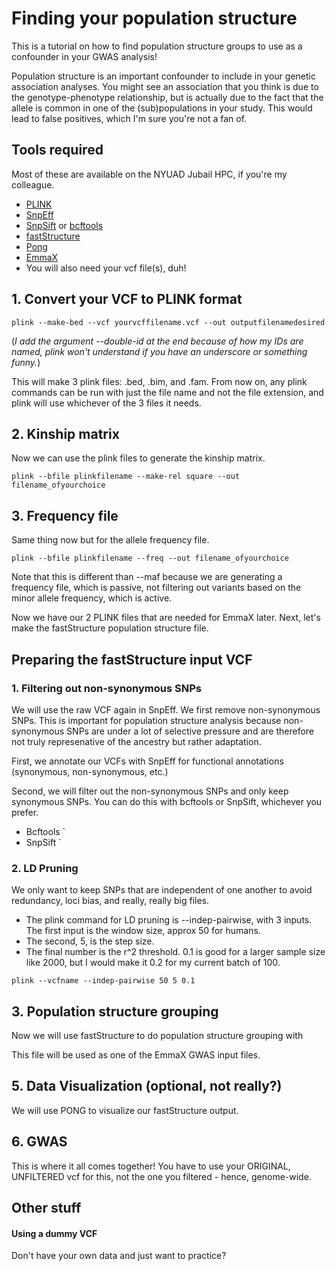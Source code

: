 # Finding your population structure 
This is a tutorial on how to find population structure groups to use as a confounder in your GWAS analysis!

Population structure is an important confounder to include in your genetic association analyses. You might see an association that you think is due to the genotype-phenotype relationship, but is actually due to the fact that the allele is common in one of the (sub)populations in your study. This would lead to false positives, which I'm sure you're not a fan of. 

## Tools required 
Most of these are available on the NYUAD Jubail HPC, if you're my colleague.
- [PLINK](https://www.cog-genomics.org/plink/)
- [SnpEff](https://pcingola.github.io/SnpEff/snpeff/running/)
- [SnpSift](https://pcingola.github.io/SnpEff/snpsift/introduction/) or [bcftools](https://samtools.github.io/bcftools/howtos/install.html) 
- [fastStructure](https://rajanil.github.io/fastStructure/)
- [Pong](https://github.com/ramachandran-lab/pong/blob/master/README.md)
- [EmmaX](https://genome.sph.umich.edu/wiki/EMMAX)
- You will also need your vcf file(s), duh!

## 1. Convert your VCF to PLINK format
`plink --make-bed --vcf yourvcffilename.vcf --out outputfilenamedesired 
`

(_I add the argument --double-id at the end because of how my IDs are named, plink won't understand if you have an underscore or something funny._)

This will make 3 plink files: .bed, .bim, and .fam. From now on, any plink commands can be run with just the file name and not the file extension, and plink will use whichever of the 3 files it needs.

## 2. Kinship matrix 

Now we can use the plink files to generate the kinship matrix.

`plink --bfile plinkfilename --make-rel square --out filename_ofyourchoice
`

## 3. Frequency file 

Same thing now but for the allele frequency file.

`plink --bfile plinkfilename --freq --out filename_ofyourchoice
`

Note that this is different than --maf because we are generating a frequency file, which is passive, not filtering out variants based on the minor allele frequency, which is active. 

Now we have our 2 PLINK files that are needed for EmmaX later. Next, let's make the fastStructure population structure file.

## Preparing the fastStructure input VCF 

### 1. Filtering out non-synonymous SNPs 
We will use the raw VCF again in SnpEff. We first remove non-synonymous SNPs. This is important for population structure analysis because non-synonymous SNPs are under a lot of selective pressure and are therefore not truly represenative of the ancestry but rather adaptation.

First, we annotate our VCFs with SnpEff for functional annotations (synonymous, non-synonymous, etc.)


Second, we will filter out the non-synonymous SNPs and only keep synonymous SNPs. You can do this with bcftools or SnpSift, whichever you prefer. 

- Bcftools
`
- SnpSift
`

### 2. LD Pruning 
We only want to keep SNPs that are independent of one another to avoid redundancy, loci bias, and really, really big files.
- The plink command for LD pruning is --indep-pairwise, with 3 inputs. The first input is the window size, approx 50 for humans. 
- The second, 5, is the step size. 
- The final number is the r^2 threshold. 0.1 is good for a larger sample size like 2000, but I would make it 0.2 for my current batch of 100.

`plink --vcfname --indep-pairwise 50 5 0.1 
`

## 3. Population structure grouping 
Now we will use fastStructure to do population structure grouping with 

This file will be used as one of the EmmaX GWAS input files.

## 5. Data Visualization (optional, not really?)

We will use PONG to visualize our fastStructure output.

## 6. GWAS 
This is where it all comes together! You have to use your ORIGINAL, UNFILTERED vcf for this, not the one you filtered - hence, genome-wide.

## Other stuff

#### Using a dummy VCF
Don't have your own data and just want to practice?
